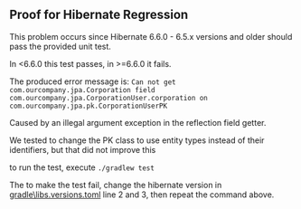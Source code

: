 Proof for Hibernate Regression
------------------------------

This problem occurs since Hibernate 6.6.0 - 6.5.x versions and older should pass the provided unit test.

In <6.6.0 this test passes, in >=6.6.0 it fails.

The produced error message is:
`Can not get com.ourcompany.jpa.Corporation field com.ourcompany.jpa.CorporationUser.corporation on com.ourcompany.jpa.pk.CorporationUserPK`

Caused by an illegal argument exception in the reflection field getter.

We tested to change the PK class to use entity types instead of their identifiers, but that did not improve this

to run the test, execute
`./gradlew test`

The to make the test fail, change the hibernate version in [gradle\libs.versions.toml](gradle\libs.versions.toml) line 2 and
3, then repeat the command above.

